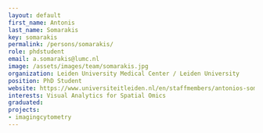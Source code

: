```yaml
---
layout: default
first_name: Antonis
last_name: Somarakis
key: somarakis
permalink: /persons/somarakis/
role: phdstudent
email: a.somarakis@lumc.nl
image: /assets/images/team/somarakis.jpg
organization: Leiden University Medical Center / Leiden University
position: PhD Student
website: https://www.universiteitleiden.nl/en/staffmembers/antonios-somarakis
interests: Visual Analytics for Spatial Omics
graduated:
projects:
- imagingcytometry
---
```

